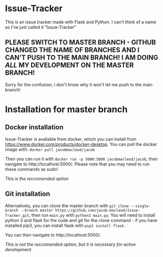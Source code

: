 # Issue-Tracker
This is an issue tracker made with Flask and Python. I can't think of a name so I've just called it  "Issue-Tracker"

## PLEASE SWITCH TO MASTER BRANCH - GITHUB CHANGED THE NAME OF BRANCHES AND I CAN'T PUSH TO THE MAIN BRANCH! I AM DOING *ALL* MY DEVELOPMENT ON THE MASTER BRANCH!
Sorry for the confusion, I don't know why it won't let me push to the main branch!

# Installation for master branch

## Docker installation

Issue-Tracker is avaliable from docker, which you can install from https://www.docker.com/products/docker-desktop. You can pull the docker image with: `docker pull jacobmacleod/jacob`

Then you can run it with `docker run -p 5000:5000 jacobmacleod/jacob`, then navigate to http://localhost:5000/. Please note that you may need to run these commands as sudo!

*This is the reccomended option*

## Git installation

Alternatively, you can clone the master branch with `git clone --single-branch --branch master https://github.com/jacob-macleod/Issue-Tracker.git`, then run `main.py` with `python3 main.py`. You will need to install python 3 and flask for the code and git for the clone command - if you have installed pip3, you can install flask with `pip3 install flask`.

You can then navigate to http://localhost:5000/.

*This is not the reccomended option, but it is necessary for active development*
